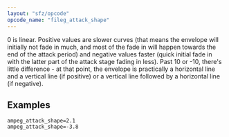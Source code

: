 ```yaml
---
layout: "sfz/opcode"
opcode_name: "fileg_attack_shape"
---
```

0 is linear. Positive values are slower curves (that means the envelope will
initially not fade in much, and most of the fade in will happen towards the end
of the attack period) and negative values faster (quick initial fade in with the
latter part of the attack stage fading in less). Past 10 or -10, there's little
difference - at that point, the envelope is practically a horizontal line and a
vertical line (if positive) or a vertical line followed by a horizontal line
(if negative).

## Examples

```
ampeg_attack_shape=2.1
ampeg_attack_shape=-3.8
```
